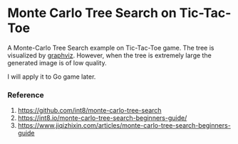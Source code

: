# Monte Carlo Tree Search on Tic-Tac-Toe

A Monte-Carlo Tree Search example on Tic-Tac-Toe game. The tree is visualized by [graphviz](https://graphviz.org/). However, when the tree is extremely large the generated image is of low quality.



I will apply it to Go game later.



### Reference

1. https://github.com/int8/monte-carlo-tree-search
2. https://int8.io/monte-carlo-tree-search-beginners-guide/
3. https://www.jiqizhixin.com/articles/monte-carlo-tree-search-beginners-guide